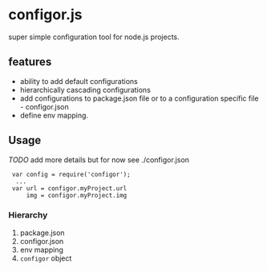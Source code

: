 # configor.js

super simple configuration tool for node.js projects.


## features

* ability to add default configurations
* hierarchically cascading configurations
* add configurations to package.json file or to a configuration specific file - configor.json
* define env mapping.



## Usage

_TODO_ add more details but for now see ./configor.json

```
 var config = require('configor');
  ...
 var url = configor.myProject.url
     img = configor.myProject.img
```



### Hierarchy

1. package.json
2. configor.json
3. env mapping
4. ```configor``` object

